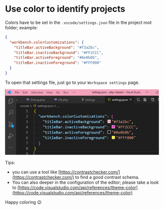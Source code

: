 # Use color to identify projects

Colors have to be set in the `.vscode/settings.json` file in the project root folder; example:

```json
{
  "workbench.colorCustomizations": {
    "titleBar.activeBackground": "#f3a2bc",
    "titleBar.inactiveBackground": "#FF2CCC",
    "titleBar.activeForeground": "#0e0b0b",
    "titleBar.inactiveForeground": "#FFF000"
  }
}
```

To open that settings file, just go to your `Workspace settings` page.

![Interface colors](./images/interface_colors.png)

Tips:

* you can use a tool like [https://contrastchecker.com/](https://contrastchecker.com/) to find a good contrast schema.
* You can also deeper in the configuration of the editor; please take a look to [https://code.visualstudio.com/api/references/theme-color](https://code.visualstudio.com/api/references/theme-color)

Happy coloring 😉
